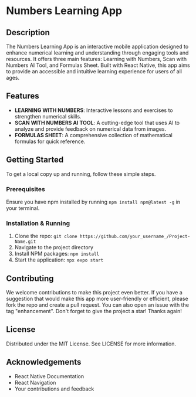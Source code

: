 # Numbers Learning App

## Description
The Numbers Learning App is an interactive mobile application designed to enhance numerical learning and understanding through engaging tools and resources. It offers three main features: Learning with Numbers, Scan with Numbers AI Tool, and Formulas Sheet. Built with React Native, this app aims to provide an accessible and intuitive learning experience for users of all ages.

## Features
- **LEARNING WITH NUMBERS**: Interactive lessons and exercises to strengthen numerical skills.
- **SCAN WITH NUMBERS AI TOOL**: A cutting-edge tool that uses AI to analyze and provide feedback on numerical data from images.
- **FORMULAS SHEET**: A comprehensive collection of mathematical formulas for quick reference.

## Getting Started
To get a local copy up and running, follow these simple steps.

### Prerequisites
Ensure you have npm installed by running `npm install npm@latest -g` in your terminal.

### Installation & Running
1. Clone the repo: `git clone https://github.com/your_username_/Project-Name.git`
2. Navigate to the project directory
3. Install NPM packages: `npm install`
4. Start the application: `npx expo start`

## Contributing
We welcome contributions to make this project even better. If you have a suggestion that would make this app more user-friendly or efficient, please fork the repo and create a pull request. You can also open an issue with the tag "enhancement". Don't forget to give the project a star! Thanks again!

## License
Distributed under the MIT License. See LICENSE for more information.

## Acknowledgements
- React Native Documentation
- React Navigation
- Your contributions and feedback
